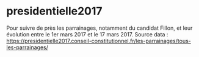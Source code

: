 # presidentielle2017
Pour suivre de près les parrainages, notamment du candidat Fillon, et leur évolution entre le 1er mars 2017 et le 17 mars 2017.
Source data : https://presidentielle2017.conseil-constitutionnel.fr/les-parrainages/tous-les-parrainages/
